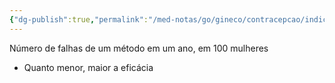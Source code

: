 ```yaml
---
{"dg-publish":true,"permalink":"/med-notas/go/gineco/contracepcao/indice-de-pearl/","tags":["review"]}
---
```


Número de falhas de um método em um ano, em 100 mulheres

- Quanto menor, maior a eficácia